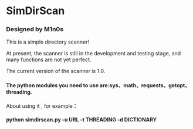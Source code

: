 # SimDirScan
### Designed by M1n0s

This is a simple directory scanner!

At present, the scanner is still in the development and testing stage, and many functions are not yet perfect.

The current version of the scanner is 1.0.

#### The python modules you need to use are:sys、math、requests、getopt、threading.

About using it , for example：
#### python simdirscan.py -u URL -t THREADING -d DICTIONARY
